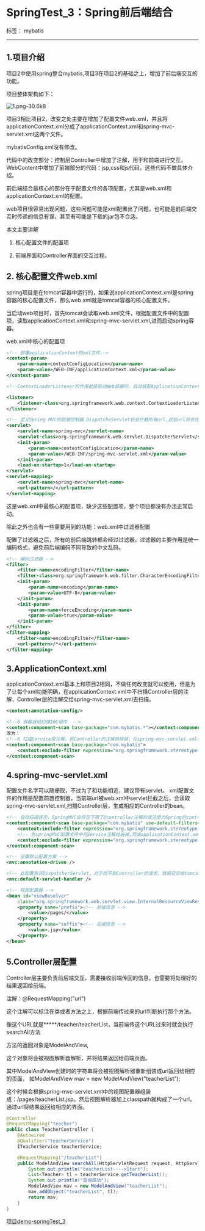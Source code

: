 ﻿# SpringTest_3：Spring前后端结合

标签： mybatis

---

## 1.项目介绍

项目2中使用spring整合mybatis,项目3在项目2的基础之上，增加了前后端交互的功能。

项目整体架构如下：

![1.png-30.6kB][1]

项目3相比项目2，改变之处主要在增加了配置文件web.xml，并且将applicationContext.xml分成了applicationContext.xml和spring-mvc-servlet.xml这两个文件。

mybatisConfig.xml没有修改。

代码中的改变部分：控制层Controller中增加了注解，用于和前端进行交互。
WebContent中增加了前端部分的代码：jsp,css和js代码，这些代码不做具体介绍。

前后端结合最核心的部分在于配置文件的各项配置，尤其是web.xml和applicationContext.xml的配置。

web项目很容易出现问题，这些问题可能是xml配置出了问题，也可能是前后端交互时传递的信息有误，甚至有可能是下载的jar包不合适。

本文主要讲解

1. 核心配置文件的配置项

2. 前端界面和Controller界面的交互过程。

## 2. 核心配置文件web.xml

spring项目是在tomcat容器中运行的，如果说applicationContext.xml是spring容器的核心配置文件，那么web.xml就是tomcat容器的核心配置文件。

当启动web项目时，首先tomcat会读取web.xml文件，根据配置文件中的配置项，读取applicationContext.xml和spring-mvc-servlet.xml,进而启动spring容器。

web.xml中核心的配置项

```xml
<!-- 部署applicationContext的xml文件-->
<context-param>
    <param-name>contextConfigLocation</param-name>
    <param-value>/WEB-INF/applicationContext.xml</param-value>
</context-param>

<!--ContextLoaderListener的作用就是启动Web容器时，自动装配ApplicationContext的配置信息。因为它实现了ServletContextListener这个接口，在web.xml配置这个监听器，启动容器时，就会默认执行它实现的方法。在ContextLoaderListener中关联了ContextLoader这个类，所以整个加载配置过程由ContextLoader来完成-->

<listener>
    <listener-class>org.springframework.web.context.ContextLoaderListener</listener-class>
</listener>

<!-- 定义Spring MVC的前端控制器 DispatcheServlet将会拦截所有url,这些url将会在spring-mvc-servlet.xml中进一步处理-->
<servlet>
    <servlet-name>spring-mvc</servlet-name>
    <servlet-class>org.springframework.web.servlet.DispatcherServlet</servlet-class>
    <init-param>
        <param-name>contextConfigLocation</param-name>
        <param-value>/WEB-INF/spring-mvc-servlet.xml</param-value>
    </init-param>
    <load-on-startup>1</load-on-startup>
</servlet>
<servlet-mapping>
    <servlet-name>spring-mvc</servlet-name>
    <url-pattern>/</url-pattern>
</servlet-mapping>
```

这是web.xml中最核心的配置项，缺少这些配置项，整个项目都没有办法正常启动。

除此之外也会有一些需要用到的功能：web.xml中过滤器配置

配置了过滤器之后，所有的前后端跳转都会经过过滤器，过滤器的主要作用是统一编码格式，避免前后端编码不同导致的中文乱码。

```xml
<!-- 编码过滤器 -->
<filter>
    <filter-name>encodingFilter</filter-name>
    <filter-class>org.springframework.web.filter.CharacterEncodingFilter</filter-class>
    <init-param>
        <param-name>encoding</param-name>
        <param-value>UTF-8</param-value>
    </init-param>
    <init-param>
        <param-name>forceEncoding</param-name>
        <param-value>true</param-value>
    </init-param>
</filter>
<filter-mapping>
    <filter-name>encodingFilter</filter-name>
    <url-pattern>/*</url-pattern>
</filter-mapping>
```

## 3.ApplicationContext.xml

applicationContext.xml基本上和项目2相同，不做任何改变就可以使用，但是为了让每个xml功能明确，在applicationContext.xml中不扫描Controller层的注解，Controller层的注解交给spring-mvc-servlet.xml去扫描。

```xml
<context:annotation-config/>

<!--6 容器自动扫描IOC组件  -->
<context:component-scan base-package="com.mybatis.*"></context:component-scan>
改为：
<!--6 扫描Service层注解，将Controller的注解排除掉，在spring-mvc-servlet.xml单独扫描Controller注解 -->
<context:component-scan base-package="com.mybatis">
    <context:exclude-filter expression="org.springframework.stereotype.Controller" type="annotation" />
</context:component-scan>
```

## 4.spring-mvc-servlet.xml

配置文件名字可以随便取，不过为了和功能相近，建议带有servlet。
xml配置文件的作用是配置前置控制器，当前端url被web.xml中servlet拦截之后，会读取spring-mvc-servlet.xml,扫描Controller层，生成相应的Controller的bean。

```xml
<!-- 自动扫描该包，SpringMVC会将包下用了@controller注解的类注册为Spring的controller -->
<context:component-scan base-package="com.mybatis" use-default-filters="false">
    <context:include-filter expression="org.springframework.stereotype.Controller" type="annotation" />
    <!-- 在springMVC配置文件中将Service注解给去掉,而由applicationContext.xml父容器进行初始化以保证service的事务的增强处理 -->
    <context:exclude-filter expression="org.springframework.stereotype.Service" type="annotation" />
</context:component-scan>

<!-- 设置默认配置方案 -->
<mvc:annotation-driven />

<!-- 此配置告诉DispatcherServlet，对于找不到Controller的请求，就把它交给tomcat的默认处理器自行处理，而tomcat的默认处理器会把请求的资源返回给客户端。 -->
<mvc:default-servlet-handler />

<!-- 视图配置器 -->
<bean id="viewResolver"
    class="org.springframework.web.servlet.view.InternalResourceViewResolver">
    <property name="prefix"><!-- 前缀信息 -->
        <value>/pages/</value>
    </property>
    <property name="suffix"><!-- 后缀信息 -->
        <value>.jsp</value>
    </property>
</bean>
```

## 5.Controller层配置

Controller层主要负责前后端交互，需要接收前端传回的信息，也需要将处理好的结果返回给前端。

注解：@RequestMapping("url")

这个注解可以标注在类或者方法之上，根据前端传过来的url判断执行那个方法。

像这个URL就是*****/teacher/teacherList，当前端传这个URL过来时就会执行searchAll方法

方法的返回对象是ModelAndView,

这个对象将会被视图解析器解析，并将结果返回给前端页面。

其中ModelAndView创建时的字符串将会被视图解析器重新组装成url返回给相应的页面，
如ModelAndView mav = new ModelAndView("teacherList");

这个时候会根据spring-mvc-servlet.xml中的视图配置器组装成：/pages/teacherList.jsp。然后视图解析器加上classpath就构成了一个url，通过url将结果返回给相应的界面。

```java
@Controller
@RequestMapping("teacher")
public class TeacherController {
    @Autowired
    @Qualifier("teacherService")
    ITeacherService teacherService;

    @RequestMapping("/teacherList")
    public ModelAndView searchAll(HttpServletRequest request, HttpServletResponse response) {
        System.out.println("teacherList---->Start");
        List<Teacher> tl = teacherService.getTeacherList();
        System.out.println("查询成功");
        ModelAndView mav = new ModelAndView("teacherList");
        mav.addObject("teacherList", tl);
        return mav;
    }
}
```

[项目demo-springTest_3](https://github.com/hzaucheng/StudyNote/tree/master/6.spring%2Bmybatis%E6%95%B4%E5%90%88/SpringTest_3)

  [1]: http://static.zybuluo.com/HzauCheck/27ciyo0lxdzkyel3rgn8zv5r/1.png